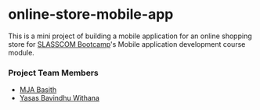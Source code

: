 # online-store-mobile-app
This is a mini project of building a mobile application for an online shopping store for [SLASSCOM Bootcamp](https://slasscom.github.io/slasscom-bootcamp-curriculum/ "SLASSCOM Bootcamp")'s Mobile application development course module.
### Project Team Members
- [MJA Basith](https://github.com/mjabasith "MJA Basith") 
- [Yasas Bavindhu Withana](https://github.com/yazazb "YB Withana")
